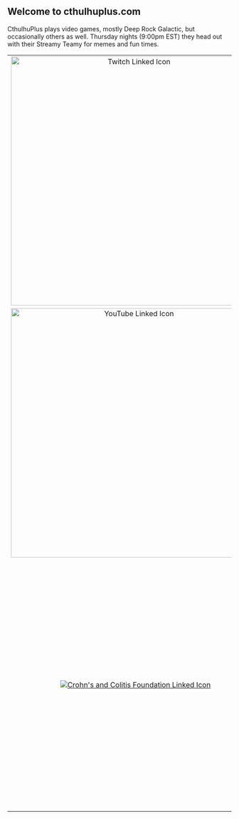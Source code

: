 ## Welcome to cthulhuplus.com

CthulhuPlus plays video games, mostly Deep Rock Galactic, but occasionally others as well. Thursday nights (9:00pm EST) they head out with their Streamy Teamy for memes and fun times.

<center>
<table>
  <tr>
    <td style="vertical-align: middle; text-align: center;"><a href="https://twitch.tv/cthulhuplus"><img alt="Twitch Linked Icon" src="https://image.flaticon.com/icons/png/512/356/356001.png" width="560"></a></td>
    <td><div id="twitch-embed"></div><script src="https://player.twitch.tv/js/embed/v1.js"></script><script type="text/javascript">  new Twitch.Player("twitch-embed", {    width: 560,    height: 315,    channel: "cthulhuplus"  });</script></td>
  </tr>
  <tr>
    <td style="vertical-align: middle; text-align: center;"><a href="https://youtube.com/cthulhuplus"><img alt="YouTube Linked Icon" src="https://image.flaticon.com/icons/png/512/187/187209.png" width="560"></a></td>
    <td><iframe width="560" height="315" src="https://www.youtube.com/embed/pu6Cdz1FeNQ" title="YouTube video player" frameborder="0" allow="accelerometer; clipboard-write; encrypted-media; gyroscope; picture-in-picture" allowfullscreen></iframe></td>
  </tr>
  <tr>
    <td style="vertical-align: middle; text-align: center;"><a href="https://www.crohnscolitisfoundation.org/"><img alt="Crohn's and Colitis Foundation Linked Icon" src="https://receptrx.com/wp-content/uploads/2019/02/crohns_colitis_foundation_logo.png" width"560"></a></td>
    <td><a href="https://donate.tiltify.com/crohns-and-colitis-foundation"><img alt="Donate to the Crohn's and Colitis Foundation" src="https://www.nfcr.org/wp-content/uploads/2020/12/Tiltify-Logo-for-download.png" width="560"></a></td>
  </tr>
</table>
</center>
